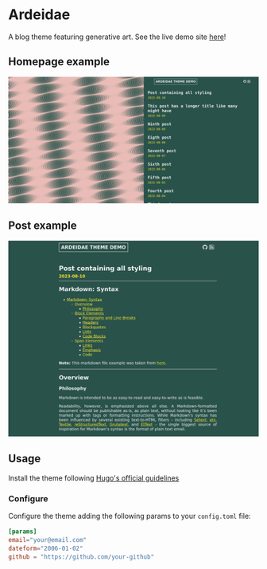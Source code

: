 # Ardeidae

A blog theme featuring generative art. See the live demo site [here](https://luisrego.com/ardeidae-demo/)!

## Homepage example
![homepage](https://raw.githubusercontent.com/LuisSousaRego/Ardeidae/master/images/homepage-example.png)


## Post example
![post](https://raw.githubusercontent.com/LuisSousaRego/Ardeidae/master/images/post-example.png)


## Usage
Install the theme following [Hugo's official guidelines](https://gohugo.io/getting-started/quick-start/)

### Configure
Configure the theme adding the following params to your `config.toml` file:
```toml
[params]
email="your@email.com"
dateform="2006-01-02"
github = "https://github.com/your-github"
```